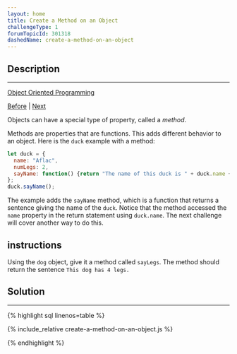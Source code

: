 ```yaml
---
layout: home
title: Create a Method on an Object
challengeType: 1
forumTopicId: 301318
dashedName: create-a-method-on-an-object
---
```


<div class="row">
<div class="columnStmt" markdown="1">

## Description
------

[Object Oriented Programming](../object-oriented-programming/README.md)

[Before](./use-dot-notation-to-access-the-properties-of-an-object.md)  | [Next](./make-code-more-reusable-with-the-this-keyword.md) 

Objects can have a special type of property, called a <dfn>method</dfn>.

Methods are properties that are functions. This adds different behavior to an object. Here is the `duck` example with a method:

```js
let duck = {
  name: "Aflac",
  numLegs: 2,
  sayName: function() {return "The name of this duck is " + duck.name + ".";}
};
duck.sayName();
```

The example adds the `sayName` method, which is a function that returns a sentence giving the name of the `duck`. Notice that the method accessed the `name` property in the return statement using `duck.name`. The next challenge will cover another way to do this.

##  instructions 

Using the `dog` object, give it a method called `sayLegs`. The method should return the sentence `This dog has 4 legs.`

</div>
<div class="columnSol" markdown="1">

## Solution
------

{% highlight sql linenos=table %}

{% include_relative create-a-method-on-an-object.js %}

{% endhighlight %}

</div>
</div>


